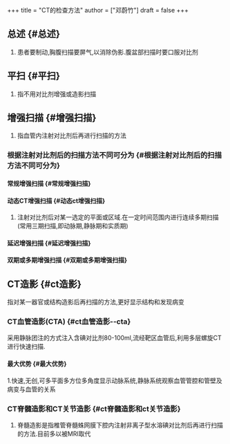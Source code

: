 +++
title = "CT的检查方法"
author = ["邓蔚竹"]
draft = false
+++

## 总述 {#总述}

1.  患者要制动,胸腹扫描要屏气,以消除伪影.腹盆部扫描时要口服对比剂


## 平扫 {#平扫}

1.  指不用对比剂增强或造影扫描


## 增强扫描 {#增强扫描}

1.  指血管内注射对比剂后再进行扫描的方法


### 根据注射对比剂后的扫描方法不同可分为 {#根据注射对比剂后的扫描方法不同可分为}


#### 常规增强扫描 {#常规增强扫描}


#### 动态CT增强扫描 {#动态ct增强扫描}

1.  注射对比剂后对某一选定的平面或区域.在一定时间范围内进行连续多期扫描(常用三期扫描,即动脉期,静脉期和实质期)


#### 延迟增强扫描 {#延迟增强扫描}


#### 双期或多期增强扫描 {#双期或多期增强扫描}


## CT造影 {#ct造影}

指对某一器官或结构造影后再扫描的方法,更好显示结构和发现病变


### CT血管造影(CTA) {#ct血管造影--cta}

采用静脉团注的方式注入含碘对比剂80-100ml,流经靶区血管后,利用多层螺旋CT进行快速扫描.


#### 最大优势 {#最大优势}

1.快速,无创,可多平面多方位多角度显示动脉系统,静脉系统观察血管管腔和管壁及病变与血管的关系


### CT脊髓造影和CT关节造影 {#ct脊髓造影和ct关节造影}

1.  脊髓造影是指椎管脊髓蛛网膜下腔内注射非离子型水溶碘对比剂后再进行扫描的方法.目前多以被MRI取代